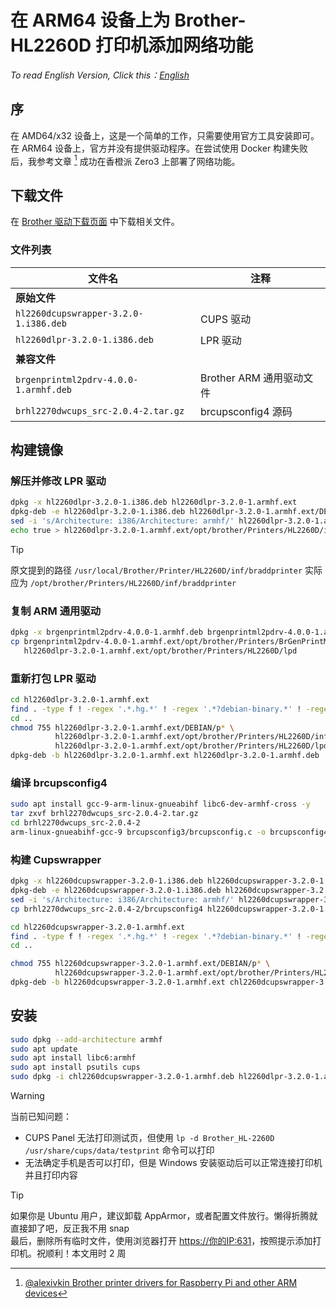 # 在 ARM64 设备上为 Brother-HL2260D 打印机添加网络功能

_To read English Version, Click this：[English](./README_EN.md)_

## 序
在 AMD64/x32 设备上，这是一个简单的工作，只需要使用官方工具安装即可。在 ARM64 设备上，官方并没有提供驱动程序。在尝试使用 Docker 构建失败后，我参考文章 [^R1] 成功在香橙派 Zero3 上部署了网络功能。

## 下载文件

在 [Brother 驱动下载页面](https://support.brother.com/g/b/downloadlist.aspx?c=cn&lang=zh&prod=hl2260d_cn&os=128) 中下载相关文件。

### 文件列表

| 文件名 | 注释 |
|--------|------|
| **原始文件** | |
| `hl2260dcupswrapper-3.2.0-1.i386.deb` | CUPS 驱动 |
| `hl2260dlpr-3.2.0-1.i386.deb` | LPR 驱动 |
| **兼容文件** | |
| `brgenprintml2pdrv-4.0.0-1.armhf.deb` | Brother ARM 通用驱动文件 |
| `brhl2270dwcups_src-2.0.4-2.tar.gz` | brcupsconfig4 源码 |

## 构建镜像

### 解压并修改 LPR 驱动

```bash
dpkg -x hl2260dlpr-3.2.0-1.i386.deb hl2260dlpr-3.2.0-1.armhf.ext
dpkg-deb -e hl2260dlpr-3.2.0-1.i386.deb hl2260dlpr-3.2.0-1.armhf.ext/DEBIAN
sed -i 's/Architecture: i386/Architecture: armhf/' hl2260dlpr-3.2.0-1.armhf.ext/DEBIAN/control
echo true > hl2260dlpr-3.2.0-1.armhf.ext/opt/brother/Printers/HL2260D/inf/braddprinter
```

> [!TIP]  
> 原文提到的路径 `/usr/local/Brother/Printer/HL2260D/inf/braddprinter` 实际应为 `/opt/brother/Printers/HL2260D/inf/braddprinter`

### 复制 ARM 通用驱动

```bash
dpkg -x brgenprintml2pdrv-4.0.0-1.armhf.deb brgenprintml2pdrv-4.0.0-1.armhf.ext
cp brgenprintml2pdrv-4.0.0-1.armhf.ext/opt/brother/Printers/BrGenPrintML2/lpd/armv7l/rawtobr3 \
   hl2260dlpr-3.2.0-1.armhf.ext/opt/brother/Printers/HL2260D/lpd
```

### 重新打包 LPR 驱动

```bash
cd hl2260dlpr-3.2.0-1.armhf.ext
find . -type f ! -regex '.*.hg.*' ! -regex '.*?debian-binary.*' ! -regex '.*?DEBIAN.*' -printf '%P ' | xargs md5sum > DEBIAN/md5sums
cd ..
chmod 755 hl2260dlpr-3.2.0-1.armhf.ext/DEBIAN/p* \
          hl2260dlpr-3.2.0-1.armhf.ext/opt/brother/Printers/HL2260D/inf/* \
          hl2260dlpr-3.2.0-1.armhf.ext/opt/brother/Printers/HL2260D/lpd/*
dpkg-deb -b hl2260dlpr-3.2.0-1.armhf.ext hl2260dlpr-3.2.0-1.armhf.deb
```

### 编译 brcupsconfig4

```bash
sudo apt install gcc-9-arm-linux-gnueabihf libc6-dev-armhf-cross -y
tar zxvf brhl2270dwcups_src-2.0.4-2.tar.gz
cd brhl2270dwcups_src-2.0.4-2
arm-linux-gnueabihf-gcc-9 brcupsconfig3/brcupsconfig.c -o brcupsconfig4
```

### 构建 Cupswrapper

```bash
dpkg -x hl2260dcupswrapper-3.2.0-1.i386.deb hl2260dcupswrapper-3.2.0-1.armhf.ext
dpkg-deb -e hl2260dcupswrapper-3.2.0-1.i386.deb hl2260dcupswrapper-3.2.0-1.armhf.ext/DEBIAN
sed -i 's/Architecture: i386/Architecture: armhf/' hl2260dcupswrapper-3.2.0-1.armhf.ext/DEBIAN/control
cp brhl2270dwcups_src-2.0.4-2/brcupsconfig4 hl2260dcupswrapper-3.2.0-1.armhf.ext/opt/brother/Printers/HL2260D/cupswrapper

cd hl2260dcupswrapper-3.2.0-1.armhf.ext
find . -type f ! -regex '.*.hg.*' ! -regex '.*?debian-binary.*' ! -regex '.*?DEBIAN.*' -printf '%P ' | xargs md5sum > DEBIAN/md5sums
cd ..

chmod 755 hl2260dcupswrapper-3.2.0-1.armhf.ext/DEBIAN/p* \
          hl2260dcupswrapper-3.2.0-1.armhf.ext/opt/brother/Printers/HL2260D/cupswrapper/*
dpkg-deb -b hl2260dcupswrapper-3.2.0-1.armhf.ext chl2260dcupswrapper-3.2.0-1.armhf.deb
```

## 安装

```bash
sudo dpkg --add-architecture armhf
sudo apt update
sudo apt install libc6:armhf
sudo apt install psutils cups
sudo dpkg -i chl2260dcupswrapper-3.2.0-1.armhf.deb hl2260dlpr-3.2.0-1.armhf.deb
```

> [!WARNING]  
> 当前已知问题：  
> - CUPS Panel 无法打印测试页，但使用 `lp -d Brother_HL-2260D /usr/share/cups/data/testprint` 命令可以打印  
> - 无法确定手机是否可以打印，但是 Windows 安装驱动后可以正常连接打印机并且打印内容

> [!TIP]  
> 如果你是 Ubuntu 用户，建议卸载 AppArmor，或者配置文件放行。懒得折腾就直接卸了吧，反正我不用 snap  
> 最后，删除所有临时文件，使用浏览器打开 [https://你的IP:631](https://你的IP:631)，按照提示添加打印机。祝顺利！本文用时 2 周

[^R1]: [@alexivkin Brother printer drivers for Raspberry Pi and other ARM devices](https://github.com/alexivkin/brother-in-arms)
